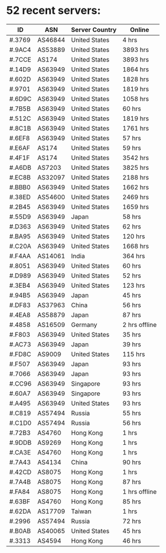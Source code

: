 # 52 recent servers:

| ID | ASN | Server Country | Online |
| ------ | ------ | ------ | ------ |
| #.3769 | AS46844 | United States | 4 hrs |
| #.9AC4 | AS53889 | United States | 3893 hrs |
| #.7CCE | AS174 | United States | 3893 hrs |
| #.14D9 | AS63949 | United States | 1864 hrs |
| #.602D | AS63949 | United States | 1828 hrs |
| #.9701 | AS63949 | United States | 1819 hrs |
| #.6D9C | AS63949 | United States | 1058 hrs |
| #.7B5B | AS63949 | United States | 60 hrs |
| #.512C | AS63949 | United States | 1819 hrs |
| #.8C1B | AS63949 | United States | 1761 hrs |
| #.6EF8 | AS63949 | United States | 57 hrs |
| #.E6AF | AS174 | United States | 59 hrs |
| #.4F1F | AS174 | United States | 3542 hrs |
| #.A6DB | AS7203 | United States | 3825 hrs |
| #.EC8B | AS32097 | United States | 2188 hrs |
| #.BBB0 | AS63949 | United States | 1662 hrs |
| #.38ED | AS54600 | United States | 2469 hrs |
| #.2B45 | AS63949 | United States | 1659 hrs |
| #.55D9 | AS63949 | Japan | 58 hrs |
| #.D363 | AS63949 | United States | 62 hrs |
| #.BA95 | AS63949 | United States | 120 hrs |
| #.C20A | AS63949 | United States | 1668 hrs |
| #.F4AA | AS14061 | India | 364 hrs |
| #.8051 | AS63949 | United States | 60 hrs |
| #.D989 | AS63949 | United States | 52 hrs |
| #.3EB4 | AS63949 | United States | 123 hrs |
| #.94B5 | AS63949 | Japan | 45 hrs |
| #.DF83 | AS37963 | China | 56 hrs |
| #.4EA8 | AS58879 | Japan | 87 hrs |
| #.4858 | AS16509 | Germany | 2 hrs offline |
| #.F803 | AS63949 | United States | 35 hrs |
| #.AC73 | AS63949 | Japan | 39 hrs |
| #.FD8C | AS9009 | United States | 115 hrs |
| #.F507 | AS63949 | Japan | 93 hrs |
| #.7066 | AS63949 | Japan | 93 hrs |
| #.CC96 | AS63949 | Singapore | 93 hrs |
| #.60A7 | AS63949 | Singapore | 93 hrs |
| #.A495 | AS63949 | United States | 93 hrs |
| #.C819 | AS57494 | Russia | 55 hrs |
| #.C1D0 | AS57494 | Russia | 56 hrs |
| #.72B3 | AS4760 | Hong Kong | 1 hrs |
| #.9DDB | AS9269 | Hong Kong | 1 hrs |
| #.CA3E | AS4760 | Hong Kong | 1 hrs |
| #.7A43 | AS4134 | China | 90 hrs |
| #.42CD | AS8075 | Hong Kong | 1 hrs |
| #.7A4B | AS8075 | Hong Kong | 87 hrs |
| #.FA84 | AS8075 | Hong Kong | 1 hrs offline |
| #.63BF | AS4760 | Hong Kong | 85 hrs |
| #.62DA | AS17709 | Taiwan | 1 hrs |
| #.2996 | AS57494 | Russia | 72 hrs |
| #.B0AB | AS40065 | United States | 45 hrs |
| #.3313 | AS4594 | Hong Kong | 46 hrs |

